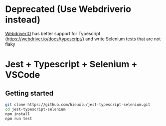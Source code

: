 # Deprecated (Use Webdriverio instead)
[WebdriverIO](https://github.com/webdriverio/webdriverio) has better support for Typescript (https://webdriver.io/docs/typescript/) and write Selenium tests that are not flaky  

# Jest + Typescript + Selenium + VSCode

## Getting started

```bash
git clone https://github.com/hieuxlu/jest-typescript-selenium.git
cd jest-typescript-selenium
npm install
npm run test
```
